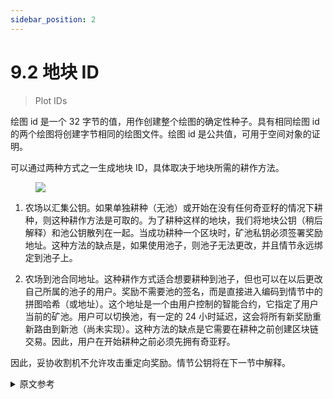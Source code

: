 ```yaml
---
sidebar_position: 2
---
```


# 9.2 地块 ID

> Plot IDs

绘图 id 是一个 32 字节的值，用作创建整个绘图的确定性种子。具有相同绘图 id 的两个绘图将创建字节相同的绘图文件。绘图 id 是公共值，可用于空间对象的证明。

可以通过两种方式之一生成地块 ID，具体取决于地块所需的耕作方法。

<figure>

![](/img/keys/plot_id.png)

</figure>

1. 农场以汇集公钥。如果单独耕种（无池）或开始在没有任何奇亚籽的情况下耕种，则这种耕作方法是可取的。为了耕种这样的地块，我们将地块公钥（稍后解释）和池公钥散列在一起。当成功耕种一个区块时，矿池私钥必须签署奖励地址。这种方法的缺点是，如果使用池子，则池子无法更改，并且情节永远绑定到池子上。

2. 农场到池合同地址。这种耕作方式适合想要耕种到池子，但也可以在以后更改自己所属的池子的用户。奖励不需要池的签名，而是直接进入编码到情节中的拼图哈希（或地址）。这个地址是一个由用户控制的智能合约，它指定了用户当前的矿池。用户可以切换池，有一定的 24 小时延迟，这会将所有新奖励重新路由到新池（尚未实现）。这种方法的缺点是它需要在耕种之前创建区块链交易。因此，用户在开始耕种之前必须先拥有奇亚籽。

因此，妥协收割机不允许攻击重定向奖励。情节公钥将在下一节中解释。

<details>
<summary>原文参考</summary>

A plot id is a 32 byte value that is used as a deterministic seed to create an entire plot. 
Two plots with the same plot id will create byte-identical plot files. 
Plot ids are public values that get put into proof of space objects.

A plot id can be generated in one of two ways, depending on the desired farming method of the plot. 

<figure>

![](/img/keys/plot_id.png)

</figure>


1. Farm to pool public key. This method of farming is desirable if either solo farming (no pools), or starting to 
farm without any chia.
   To farm a plot like this, we hash together the plot public key (explained later), and the pool public key.
   When successfully farming a block, the pool private key must sign the reward address. 
   The drawback of this method is that if using a pool, the pool cannot be changed, and the plot is tied to the 
   pool forever.

2. Farm to pool contract address. This method of farming is suitable for users who want to farm to a pool, but also
be able to change the pool that they belong to in the future. Instead of requiring a signature by the pool, rewards
   go straight into the puzzle hash (or address), that is encoded into the plot. This address is a smart contract
   controlled by the user, which specifies the user's current pool. The user can switch the pool, with a certain 24 hour time delay, which will 
   re-route all new rewards to the new pool (not implemented yet). The drawback of this approach is that it requires
   creating a blockchain transaction before farming. Therefore a user must have chia before starting to farm.

Therefore, compromising the harvester does not allow an attack to redirect rewards. The plot public key is explained
in the next section.

</details>
